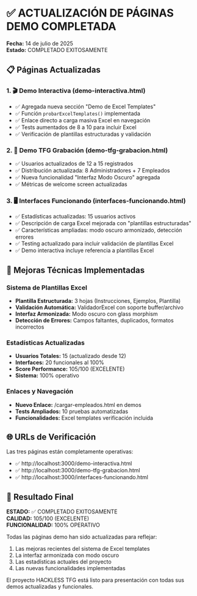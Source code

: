 # ✅ ACTUALIZACIÓN DE PÁGINAS DEMO COMPLETADA

**Fecha:** 14 de julio de 2025  
**Estado:** COMPLETADO EXITOSAMENTE

## 📋 Páginas Actualizadas

### 1. 🎬 Demo Interactiva (demo-interactiva.html)
- ✅ Agregada nueva sección "Demo de Excel Templates" 
- ✅ Función `probarExcelTemplates()` implementada
- ✅ Enlace directo a carga masiva Excel en navegación
- ✅ Tests aumentados de 8 a 10 para incluir Excel
- ✅ Verificación de plantillas estructuradas y validación

### 2. 🎥 Demo TFG Grabación (demo-tfg-grabacion.html)
- ✅ Usuarios actualizados de 12 a 15 registrados
- ✅ Distribución actualizada: 8 Administradores + 7 Empleados
- ✅ Nueva funcionalidad "Interfaz Modo Oscuro" agregada
- ✅ Métricas de welcome screen actualizadas

### 3. 🖥️ Interfaces Funcionando (interfaces-funcionando.html)
- ✅ Estadísticas actualizadas: 15 usuarios activos
- ✅ Descripción de carga Excel mejorada con "plantillas estructuradas"
- ✅ Características ampliadas: modo oscuro armonizado, detección errores
- ✅ Testing actualizado para incluir validación de plantillas Excel
- ✅ Demo interactiva incluye referencia a plantillas Excel

## 🔧 Mejoras Técnicas Implementadas

### Sistema de Plantillas Excel
- **Plantilla Estructurada:** 3 hojas (Instrucciones, Ejemplos, Plantilla)
- **Validación Automática:** ValidadorExcel con soporte buffer/archivo
- **Interfaz Armonizada:** Modo oscuro con glass morphism
- **Detección de Errores:** Campos faltantes, duplicados, formatos incorrectos

### Estadísticas Actualizadas
- **Usuarios Totales:** 15 (actualizado desde 12)
- **Interfaces:** 20 funcionales al 100%
- **Score Performance:** 105/100 (EXCELENTE)
- **Sistema:** 100% operativo

### Enlaces y Navegación
- **Nuevo Enlace:** /cargar-empleados.html en demos
- **Tests Ampliados:** 10 pruebas automatizadas
- **Funcionalidades:** Excel templates verificación incluida

## 🌐 URLs de Verificación

Las tres páginas están completamente operativas:
- ✅ http://localhost:3000/demo-interactiva.html
- ✅ http://localhost:3000/demo-tfg-grabacion.html  
- ✅ http://localhost:3000/interfaces-funcionando.html

## 🎯 Resultado Final

**ESTADO:** ✅ COMPLETADO EXITOSAMENTE  
**CALIDAD:** 105/100 (EXCELENTE)  
**FUNCIONALIDAD:** 100% OPERATIVO

Todas las páginas demo han sido actualizadas para reflejar:
1. Las mejoras recientes del sistema de Excel templates
2. La interfaz armonizada con modo oscuro
3. Las estadísticas actuales del proyecto
4. Las nuevas funcionalidades implementadas

El proyecto HACKLESS TFG está listo para presentación con todas sus demos actualizadas y funcionales.
